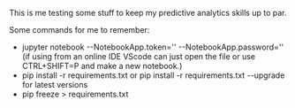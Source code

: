 This is me testing some stuff to keep my predictive analytics skills up to par.

Some commands for me to remember:

* jupyter notebook --NotebookApp.token='' --NotebookApp.password='' (if using from an online IDE VScode can just open the file or use CTRL+SHIFT=P and make a new notebook.)
* pip install -r requirements.txt or pip install -r requirements.txt --upgrade for latest versions
* pip freeze > requirements.txt
